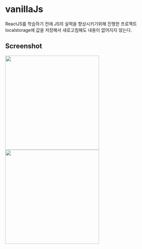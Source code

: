 # vanillaJs

ReactJS를 학습하기 전에 JS의 실력을 향상시키기위해 진행한 프로젝트  
localstorage에 값을 저장해서 새로고침해도 내용이 없어지지 않는다.

Screenshot
-----------
<div>
<img src="https://user-images.githubusercontent.com/42789883/79838261-ad86c580-83ed-11ea-979c-715ad388e1d3.png" width="300" height="300">
<img src="https://user-images.githubusercontent.com/42789883/79838738-69e08b80-83ee-11ea-8bea-53359e8c11fe.png" width="300" height="300">
</div>
